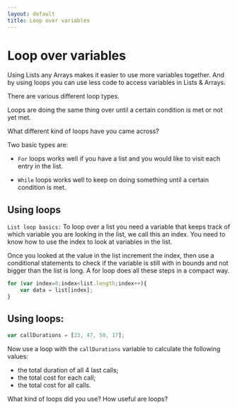 ```yaml
---
layout: default
title: Loop over variables
---
```


# Loop over variables

Using Lists any Arrays makes it easier to use more variables together. And by using loops you can use less code to access variables in Lists & Arrays.

There are various different loop types.

Loops are doing the same thing over until a certain condition is met or not yet met.

What different kind of loops have you came across?

Two basic types are:

* `For` loops works well if you have a list and you would like to visit each entry in the list.

* `While` loops works well to keep on doing something until a certain condition is met.

## Using loops

`List loop basics:` To loop over a list you need a variable that keeps track of which variable you are looking in the list, we call this an index. You need to know how to use the index to look at variables in the list.

Once you looked at the value in the list increment the index, then use a conditional statements to check if the variable is still with in bounds and not bigger than the list is long. A for loop does all these steps in a compact way.

```javascript
for (var index=0;index<list.length;index++){
    var data = list[index];
}
```
## Using loops:

```javascript
var callDurations = [23, 47, 50, 17];
```

Now use a loop with the `callDurations` variable to calculate the following values:

* the total duration of all 4 last calls;
* the total cost for each call;
* the total cost for all calls.

What kind of loops did you use? How useful are loops?
